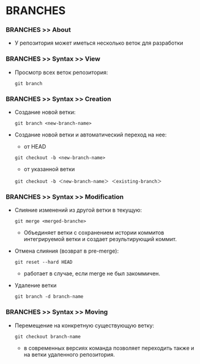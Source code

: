 # BRANCHES

### BRANCHES >> About
- У репозитория может иметься несколько веток для разработки

### BRANCHES >> Syntax >> View
- Просмотр всех веток репозитория:

  ```
  git branch
  ```

### BRANCHES >> Syntax >> Creation
- Создание новой ветки:

  ```
  git branch <new-branch-name>
  ```
- Создание новой ветки и автоматический переход на нее:
  - от HEAD

  ```
  git checkout -b <new-branch-name>
  ```
  - от указанной ветки

  ```
  git checkout -b ＜new-branch-name＞ ＜existing-branch＞
  ```

### BRANCHES >> Syntax >> Modification
- Слияние изменений из другой ветки в текущую:

  ```
  git merge <merged-branche>
  ```
  - Объединяет ветки с сохранением истории коммитов интегрируемой ветки и создает результирующий коммит.
- Отмена слияния (возврат в pre-merge):

  ```
  git reset --hard HEAD
  ```
  - работает в случае, если merge не был закоммичен.
- Удаление ветки

  ```
  git branch -d branch-name
  ```

### BRANCHES >> Syntax >> Moving
- Перемещение на конкретную существующую ветку:

  ```
  git checkout branch-name
  ```
  - в современных версиях команда позволяет переходить также и на ветки удаленного репозитория.